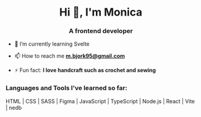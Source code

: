 <h1 align="center">Hi 👋, I'm Monica</h1>
<h3 align="center">A frontend developer</h3>

- 🌱 I’m currently learning Svelte

- 📫 How to reach me **m.bjork95@gmail.com**

- ⚡ Fun fact: **I love handcraft such as crochet and sewing**


<h3 align="left">Languages and Tools I've learned so far:</h3>
HTML | CSS | SASS | Figma | JavaScript | TypeScript | Node.js | React | Vite | nedb
